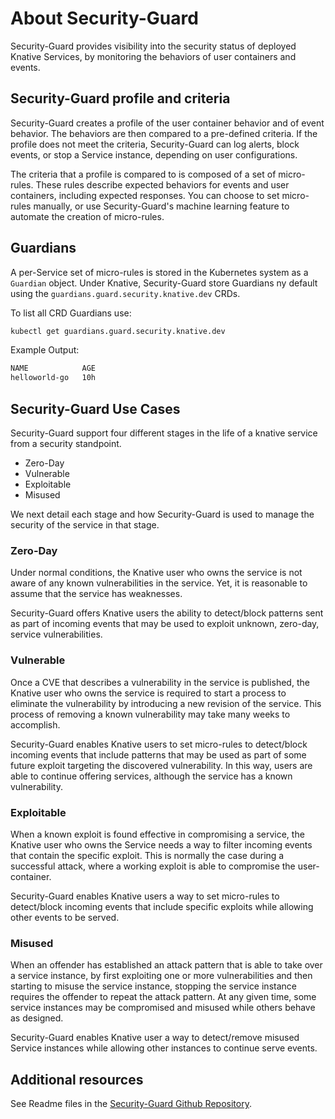 # About Security-Guard

Security-Guard provides visibility into the security status of deployed Knative Services, by monitoring the behaviors of user containers and events.

## Security-Guard profile and criteria

Security-Guard creates a profile of the user container behavior and of event behavior.
The behaviors are then compared to a pre-defined criteria.
If the profile does not meet the criteria, Security-Guard can log alerts, block events, or stop a Service instance, depending on user configurations.

The criteria that a profile is compared to is composed of a set of micro-rules. These rules describe expected behaviors for events and user containers, including expected responses. You can choose to set micro-rules manually, or use Security-Guard's machine learning feature to automate the creation of micro-rules.

## Guardians

A per-Service set of micro-rules is stored in the Kubernetes system as a `Guardian` object. Under Knative, Security-Guard store Guardians ny default using the `guardians.guard.security.knative.dev` CRDs.

To list all CRD Guardians use:

```bash
kubectl get guardians.guard.security.knative.dev
```

Example Output:

```sh
NAME            AGE
helloworld-go   10h
```

## Security-Guard Use Cases

Security-Guard support four different stages in the life of a knative service from a security standpoint.

* Zero-Day
* Vulnerable
* Exploitable
* Misused

We next detail each stage and how Security-Guard is used to manage the security of the service in that stage.

### Zero-Day

Under normal conditions, the Knative user who owns the service is not aware of any known vulnerabilities in the service. Yet, it is reasonable to assume that the service has weaknesses.

Security-Guard offers Knative users the ability to detect/block patterns sent as part of incoming events that may be used to exploit unknown, zero-day, service vulnerabilities.

### Vulnerable

Once a CVE that describes a vulnerability in the service is published, the Knative user who owns the service is required to start a process to eliminate the vulnerability by introducing a new revision of the service. This process of removing a known vulnerability may take many weeks to accomplish.

Security-Guard enables Knative users to set micro-rules to detect/block incoming events that include patterns that may be used as part of some future exploit targeting the discovered vulnerability. In this way, users are able to continue offering services, although the service has a known vulnerability.

### Exploitable

When a known exploit is found effective in compromising a service, the Knative user who owns the Service needs a way to filter incoming events that contain the specific exploit. This is normally the case during a successful attack, where a working exploit is able to compromise the user-container.

Security-Guard enables Knative users a way to set micro-rules to detect/block incoming events that include specific exploits while allowing other events to be served.

### Misused

When an offender has established an attack pattern that is able to take over a service instance, by first exploiting one or more vulnerabilities and then starting to misuse the service instance, stopping the service instance requires the offender to repeat the attack pattern. At any given time, some service instances may be compromised and misused while others behave as designed.

Security-Guard enables Knative user a way to detect/remove misused Service instances while allowing other instances to continue serve events.

## Additional resources

See Readme files in the [Security-Guard Github Repository](http://knative.dev/security-guard).
